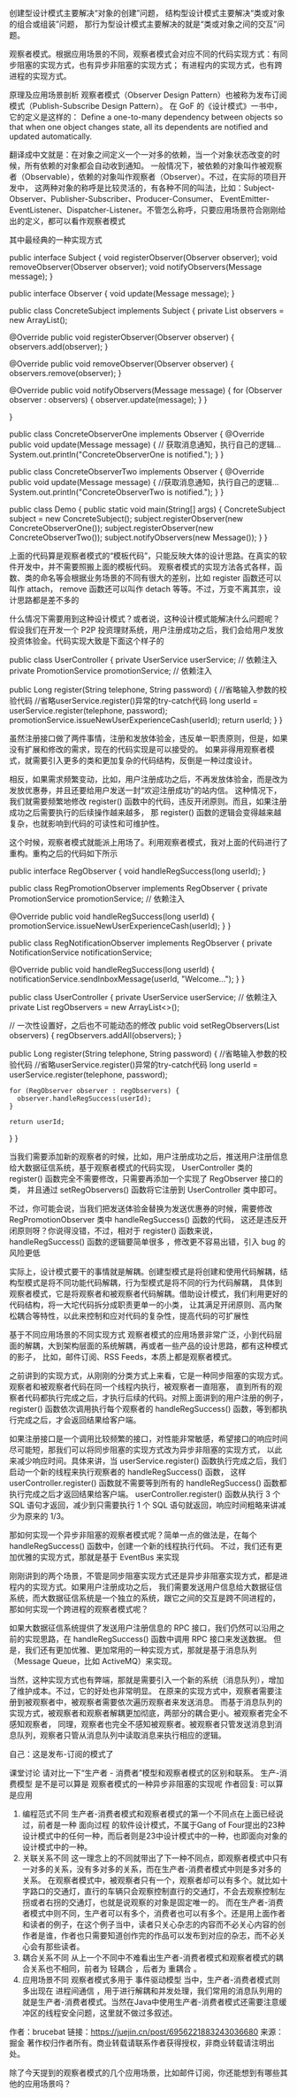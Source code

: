 
创建型设计模式主要解决“对象的创建”问题，
结构型设计模式主要解决“类或对象的组合或组装”问题，
那行为型设计模式主要解决的就是“类或对象之间的交互”问题。

观察者模式。根据应用场景的不同，观察者模式会对应不同的代码实现方式：有同步阻塞的实现方式，也有异步非阻塞的实现方式；
有进程内的实现方式，也有跨进程的实现方式。

原理及应用场景剖析
观察者模式（Observer Design Pattern）也被称为发布订阅模式（Publish-Subscribe Design Pattern）。
在 GoF 的《设计模式》一书中，它的定义是这样的：
Define a one-to-many dependency between objects so that when one object changes state, 
all its dependents are notified and updated automatically.

翻译成中文就是：在对象之间定义一个一对多的依赖，当一个对象状态改变的时候，所有依赖的对象都会自动收到通知。
一般情况下，被依赖的对象叫作被观察者（Observable），依赖的对象叫作观察者（Observer）。不过，在实际的项目开发中，
这两种对象的称呼是比较灵活的，有各种不同的叫法，比如：Subject-Observer、Publisher-Subscriber、Producer-Consumer、
EventEmitter-EventListener、Dispatcher-Listener。不管怎么称呼，只要应用场景符合刚刚给出的定义，都可以看作观察者模式

其中最经典的一种实现方式

public interface Subject {
  void registerObserver(Observer observer);
  void removeObserver(Observer observer);
  void notifyObservers(Message message);
}

public interface Observer {
  void update(Message message);
}

public class ConcreteSubject implements Subject {
  private List<Observer> observers = new ArrayList<Observer>();

  @Override
  public void registerObserver(Observer observer) {
    observers.add(observer);
  }

  @Override
  public void removeObserver(Observer observer) {
    observers.remove(observer);
  }

  @Override
  public void notifyObservers(Message message) {
    for (Observer observer : observers) {
      observer.update(message);
    }
  }

}

public class ConcreteObserverOne implements Observer {
  @Override
  public void update(Message message) {
    // 获取消息通知，执行自己的逻辑...
    System.out.println("ConcreteObserverOne is notified.");
  }
}

public class ConcreteObserverTwo implements Observer {
  @Override
  public void update(Message message) {
    //获取消息通知，执行自己的逻辑...
    System.out.println("ConcreteObserverTwo is notified.");
  }
}

public class Demo {
  public static void main(String[] args) {
    ConcreteSubject subject = new ConcreteSubject();
    subject.registerObserver(new ConcreteObserverOne());
    subject.registerObserver(new ConcreteObserverTwo());
    subject.notifyObservers(new Message());
  }
}


上面的代码算是观察者模式的“模板代码”，只能反映大体的设计思路。在真实的软件开发中，并不需要照搬上面的模板代码。
观察者模式的实现方法各式各样，函数、类的命名等会根据业务场景的不同有很大的差别，比如 register 函数还可以叫作 attach，
remove 函数还可以叫作 detach 等等。不过，万变不离其宗，设计思路都是差不多的


什么情况下需要用到这种设计模式？或者说，这种设计模式能解决什么问题呢？
假设我们在开发一个 P2P 投资理财系统，用户注册成功之后，我们会给用户发放投资体验金。代码实现大致是下面这个样子的

public class UserController {
  private UserService userService; // 依赖注入
  private PromotionService promotionService; // 依赖注入

  public Long register(String telephone, String password) {
    //省略输入参数的校验代码
    //省略userService.register()异常的try-catch代码
    long userId = userService.register(telephone, password);
    promotionService.issueNewUserExperienceCash(userId);
    return userId;
  }
}

虽然注册接口做了两件事情，注册和发放体验金，违反单一职责原则，但是，如果没有扩展和修改的需求，现在的代码实现是可以接受的。
如果非得用观察者模式，就需要引入更多的类和更加复杂的代码结构，反倒是一种过度设计。

相反，如果需求频繁变动，比如，用户注册成功之后，不再发放体验金，而是改为发放优惠券，并且还要给用户发送一封“欢迎注册成功”的站内信。
这种情况下，我们就需要频繁地修改 register() 函数中的代码，违反开闭原则。而且，如果注册成功之后需要执行的后续操作越来越多，
那 register() 函数的逻辑会变得越来越复杂，也就影响到代码的可读性和可维护性。

这个时候，观察者模式就能派上用场了。利用观察者模式，我对上面的代码进行了重构。重构之后的代码如下所示

public interface RegObserver {
  void handleRegSuccess(long userId);
}

public class RegPromotionObserver implements RegObserver {
  private PromotionService promotionService; // 依赖注入

  @Override
  public void handleRegSuccess(long userId) {
    promotionService.issueNewUserExperienceCash(userId);
  }
}

public class RegNotificationObserver implements RegObserver {
  private NotificationService notificationService;

  @Override
  public void handleRegSuccess(long userId) {
    notificationService.sendInboxMessage(userId, "Welcome...");
  }
}

public class UserController {
  private UserService userService; // 依赖注入
  private List<RegObserver> regObservers = new ArrayList<>();

  // 一次性设置好，之后也不可能动态的修改
  public void setRegObservers(List<RegObserver> observers) {
    regObservers.addAll(observers);
  }

  public Long register(String telephone, String password) {
    //省略输入参数的校验代码
    //省略userService.register()异常的try-catch代码
    long userId = userService.register(telephone, password);

    for (RegObserver observer : regObservers) {
      observer.handleRegSuccess(userId);
    }

    return userId;
  }
}


当我们需要添加新的观察者的时候，比如，用户注册成功之后，推送用户注册信息给大数据征信系统，基于观察者模式的代码实现，
UserController 类的 register() 函数完全不需要修改，只需要再添加一个实现了 RegObserver 接口的类，
并且通过 setRegObservers() 函数将它注册到 UserController 类中即可。


不过，你可能会说，当我们把发送体验金替换为发送优惠券的时候，需要修改 RegPromotionObserver 类中 handleRegSuccess() 函数的代码，
这还是违反开闭原则呀？你说得没错，不过，相对于 register() 函数来说，handleRegSuccess() 函数的逻辑要简单很多
，修改更不容易出错，引入 bug 的风险更低

实际上，设计模式要干的事情就是解耦。创建型模式是将创建和使用代码解耦，结构型模式是将不同功能代码解耦，行为型模式是将不同的行为代码解耦，
具体到观察者模式，它是将观察者和被观察者代码解耦。借助设计模式，我们利用更好的代码结构，将一大坨代码拆分成职责更单一的小类，
让其满足开闭原则、高内聚松耦合等特性，以此来控制和应对代码的复杂性，提高代码的可扩展性


基于不同应用场景的不同实现方式
观察者模式的应用场景非常广泛，小到代码层面的解耦，大到架构层面的系统解耦，再或者一些产品的设计思路，都有这种模式的影子，
比如，邮件订阅、RSS Feeds，本质上都是观察者模式。


之前讲到的实现方式，从刚刚的分类方式上来看，它是一种同步阻塞的实现方式。观察者和被观察者代码在同一个线程内执行，被观察者一直阻塞，
直到所有的观察者代码都执行完成之后，才执行后续的代码。对照上面讲到的用户注册的例子，register() 函数依次调用执行每个观察者的 
handleRegSuccess() 函数，等到都执行完成之后，才会返回结果给客户端。


如果注册接口是一个调用比较频繁的接口，对性能非常敏感，希望接口的响应时间尽可能短，那我们可以将同步阻塞的实现方式改为异步非阻塞的实现方式，
以此来减少响应时间。具体来讲，当 userService.register() 函数执行完成之后，我们启动一个新的线程来执行观察者的 handleRegSuccess() 函数，
这样 userController.register() 函数就不需要等到所有的 handleRegSuccess() 函数都执行完成之后才返回结果给客户端。
userController.register() 函数从执行 3 个 SQL 语句才返回，减少到只需要执行 1 个 SQL 语句就返回，响应时间粗略来讲减少为原来的 1/3。


那如何实现一个异步非阻塞的观察者模式呢？简单一点的做法是，在每个 handleRegSuccess() 函数中，创建一个新的线程执行代码。
不过，我们还有更加优雅的实现方式，那就是基于 EventBus 来实现

刚刚讲到的两个场景，不管是同步阻塞实现方式还是异步非阻塞实现方式，都是进程内的实现方式。如果用户注册成功之后，
我们需要发送用户信息给大数据征信系统，而大数据征信系统是一个独立的系统，跟它之间的交互是跨不同进程的，
那如何实现一个跨进程的观察者模式呢？


如果大数据征信系统提供了发送用户注册信息的 RPC 接口，我们仍然可以沿用之前的实现思路，在 handleRegSuccess() 函数中调用 RPC 接口来发送数据。
但是，我们还有更加优雅、更加常用的一种实现方式，那就是基于消息队列（Message Queue，比如 ActiveMQ）来实现。


当然，这种实现方式也有弊端，那就是需要引入一个新的系统（消息队列），增加了维护成本。不过，它的好处也非常明显。
在原来的实现方式中，观察者需要注册到被观察者中，被观察者需要依次遍历观察者来发送消息。
而基于消息队列的实现方式，被观察者和观察者解耦更加彻底，两部分的耦合更小。被观察者完全不感知观察者，
同理，观察者也完全不感知被观察者。被观察者只管发送消息到消息队列，观察者只管从消息队列中读取消息来执行相应的逻辑。

自己：这是发布-订阅的模式了


课堂讨论
请对比一下“生产者 - 消费者”模型和观察者模式的区别和联系。
  生产-消费模型 是不是可以算是 观察者模式的一种异步非阻塞的实现呢
  作者回复: 可以算是应用
  
  1. 编程范式不同
  生产者-消费者模式和观察者模式的第一个不同点在上面已经说过，前者是一种 面向过程 的软件设计模式，不属于Gang of Four提出的23种设计模式中的任何一种，而后者则是23中设计模式中的一种，也即面向对象的设计模式中的一种。
  2. 关联关系不同
  这一理念上的不同就带出了下一种不同点，即观察者模式中只有一对多的关系，没有多对多的关系，而在生产者-消费者模式中则是多对多的关系。
  在观察者模式中，被观察者只有一个，观察者却可以有多个。就比如十字路口的交通灯，直行的车辆只会观察控制直行的交通灯，不会去观察控制左拐或者右拐的交通灯，也就是说观察的对象是固定唯一的。
  而在生产者-消费者模式中则不同，生产者可以有多个，消费者也可以有多个。还是用上面作者和读者的例子，在这个例子当中，读者只关心杂志的内容而不必关心内容的创作者是谁，作者也只需要知道创作完的作品可以发布到对应的杂志，而不必关心会有那些读者。
  3. 耦合关系不同
  从上一个不同中不难看出生产者-消费者模式和观察者模式的耦合关系也不相同，前者为 轻耦合 ，后者为 重耦合 。
  4. 应用场景不同
   观察者模式多用于 事件驱动模型 当中，生产者-消费者模式则多出现在 进程间通信 ，用于进行解耦和并发处理，我们常用的消息队列用的就是生产者-消费者模式。当然在Java中使用生产者-消费者模式还需要注意缓冲区的线程安全问题，这里就不做过多叙述。
  
  作者：brucebat
  链接：https://juejin.cn/post/6956221883243036680
  来源：掘金
  著作权归作者所有。商业转载请联系作者获得授权，非商业转载请注明出处。

除了今天提到的观察者模式的几个应用场景，比如邮件订阅，你还能想到有哪些其他的应用场景吗？